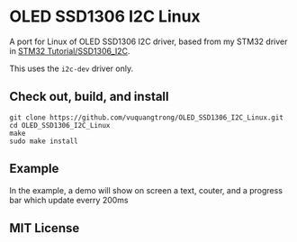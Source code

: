 # OLED SSD1306 I2C Linux
A port for Linux  of OLED SSD1306 I2C driver, based from my STM32 driver in [STM32 Tutorial/SSD1306_I2C](https://github.com/vuquangtrong/STM32-Tutorials/tree/main/Drivers/SSD1306_I2C).

This uses the `i2c-dev` driver only.

## Check out, build, and install

```
git clone https://github.com/vuquangtrong/OLED_SSD1306_I2C_Linux.git
cd OLED_SSD1306_I2C_Linux
make
sudo make install
```

## Example

In the example, a demo will show on screen a text, couter, and a progress bar which update everry 200ms

## MIT License
